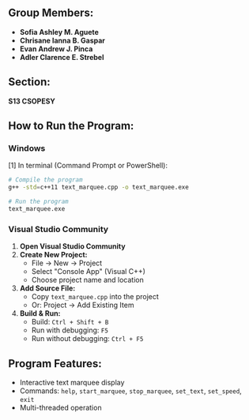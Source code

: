 ## Group Members:

- **Sofia Ashley M. Aguete**
- **Chrisane Ianna B. Gaspar**
- **Evan Andrew J. Pinca**
- **Adler Clarence E. Strebel**

## Section: 
**S13 CSOPESY**

## How to Run the Program:

### Windows
[1] In terminal (Command Prompt or PowerShell):
```bash
# Compile the program
g++ -std=c++11 text_marquee.cpp -o text_marquee.exe

# Run the program
text_marquee.exe
```
### Visual Studio Community
1. **Open Visual Studio Community**
2. **Create New Project:**
   - File → New → Project
   - Select "Console App" (Visual C++)
   - Choose project name and location
3. **Add Source File:**
   - Copy `text_marquee.cpp` into the project
   - Or: Project → Add Existing Item
4. **Build & Run:**
   - Build: `Ctrl + Shift + B`
   - Run with debugging: `F5`
   - Run without debugging: `Ctrl + F5`

## Program Features:
- Interactive text marquee display
- Commands: `help`, `start_marquee`, `stop_marquee`, `set_text`, `set_speed`, `exit`
- Multi-threaded operation

